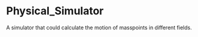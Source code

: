 # Physical_Simulator
A simulator that could calculate the motion of masspoints in different fields.
